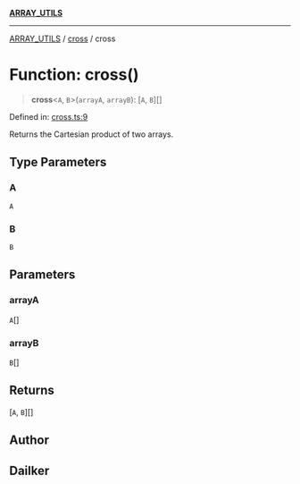 [**ARRAY_UTILS**](../../README.md)

***

[ARRAY_UTILS](../../README.md) / [cross](../README.md) / cross

# Function: cross()

> **cross**\<`A`, `B`\>(`arrayA`, `arrayB`): \[`A`, `B`\][]

Defined in: [cross.ts:9](https://github.com/dailker/everyutil/blob/9768d00ced16ec8f4705df34c2fe47f2b1b47121/src/array/cross.ts#L9)

Returns the Cartesian product of two arrays.

## Type Parameters

### A

`A`

### B

`B`

## Parameters

### arrayA

`A`[]

### arrayB

`B`[]

## Returns

\[`A`, `B`\][]

## Author

## Dailker

